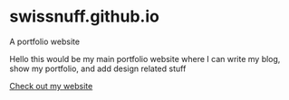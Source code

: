 # swissnuff.github.io
A portfolio website

Hello this would be my main portfolio website where I can write my blog, show my portfolio, and add design related stuff

[Check out my website](arianrey.com)
